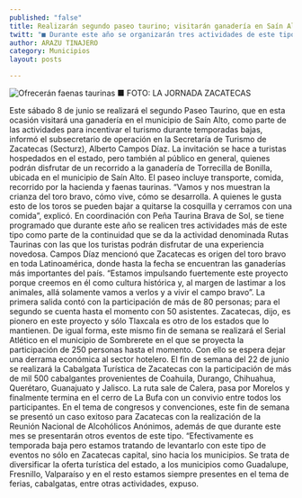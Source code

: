 ```yaml
---
published: "false"
title: Realizarán segundo paseo taurino; visitarán ganadería en Saín Alto
twitt: "■ Durante este año se organizarán tres actividades de este tipo: subsecretario"
author: ARAZU TINAJERO
category: Municipios
layout: posts

---
```


![Ofrecerán faenas taurinas ■ FOTO: LA JORNADA ZACATECAS](http://i.imgur.com/e9xgKHAm.jpg)

Este sábado 8 de junio se realizará el segundo Paseo Taurino, que en esta ocasión visitará una ganadería en el municipio de Saín Alto, como parte de las actividades para incentivar el turismo durante temporadas bajas, informó el subsecretario de operación en la Secretaría de Turismo de Zacatecas (Secturz), Alberto Campos Díaz.
La invitación se hace a turistas hospedados en el estado, pero también al público en general, quienes podrán disfrutar de un recorrido a la ganadería de Torrecilla de Bonilla, ubicada en el municipio de Saín Alto. El paseo incluye transporte, comida, recorrido por la hacienda y faenas taurinas.
“Vamos y nos muestran la crianza del toro bravo, cómo vive, cómo se desarrolla. A quienes le gusta esto de los toros se pueden bajar a quitarse la cosquilla y cerramos con una comida”, explicó.
En coordinación con Peña Taurina Brava de Sol, se tiene programado que durante este año se realicen tres actividades más de este tipo como parte de la continuidad que se da la actividad denominada Rutas Taurinas con las que los turistas podrán disfrutar de una experiencia novedosa.
Campos Díaz mencionó que Zacatecas es origen del toro bravo en toda Latinoamérica, donde hasta la fecha se encuentran las ganaderías más importantes del país. “Estamos impulsando fuertemente este proyecto porque creemos en él como cultura histórica y, al margen de lastimar a los animales, allá solamente vamos a verlos y a vivir el campo bravo”.
La primera salida contó con la participación de más de 80 personas; para el segundo se cuenta hasta el momento con 50 asistentes. Zacatecas, dijo, es pionero en este proyecto y sólo Tlaxcala es otro de los estados que lo mantienen. 
De igual forma, este mismo fin de semana se realizará el Serial Atlético en el municipio de Sombrerete en el que se proyecta la participación de 250 personas hasta el momento. Con ello se espera dejar una derrama económica al sector hotelero.
El fin de semana del 22 de junio se realizará la Cabalgata Turística de Zacatecas con la participación de más de mil 500 cabalgantes provenientes de Coahuila, Durango, Chihuahua, Querétaro, Guanajuato y Jalisco. La ruta sale de Calera, pasa por Morelos y finalmente termina en el cerro de La Bufa con un convivio entre todos los participantes.
En el tema de congresos y convenciones, este fin de semana se presentó un caso exitoso para Zacatecas con la realización de la Reunión Nacional de Alcohólicos Anónimos, además de que durante este mes se presentarán otros eventos de este tipo.
“Efectivamente es temporada baja pero estamos tratando de levantarlo con este tipo de eventos no sólo en Zacatecas capital, sino hacia los municipios. Se trata de diversificar la oferta turística del estado, a los municipios como Guadalupe, Fresnillo, Valparaíso y en el resto estamos siempre presentes en el tema de ferias, cabalgatas, entre otras actividades, expuso.
